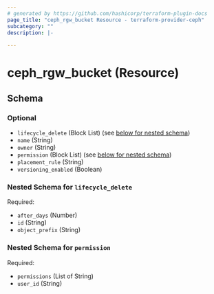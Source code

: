 ```yaml
---
# generated by https://github.com/hashicorp/terraform-plugin-docs
page_title: "ceph_rgw_bucket Resource - terraform-provider-ceph"
subcategory: ""
description: |-
  
---
```


# ceph_rgw_bucket (Resource)





<!-- schema generated by tfplugindocs -->
## Schema

### Optional

- `lifecycle_delete` (Block List) (see [below for nested schema](#nestedblock--lifecycle_delete))
- `name` (String)
- `owner` (String)
- `permission` (Block List) (see [below for nested schema](#nestedblock--permission))
- `placement_rule` (String)
- `versioning_enabled` (Boolean)

<a id="nestedblock--lifecycle_delete"></a>
### Nested Schema for `lifecycle_delete`

Required:

- `after_days` (Number)
- `id` (String)
- `object_prefix` (String)


<a id="nestedblock--permission"></a>
### Nested Schema for `permission`

Required:

- `permissions` (List of String)
- `user_id` (String)
